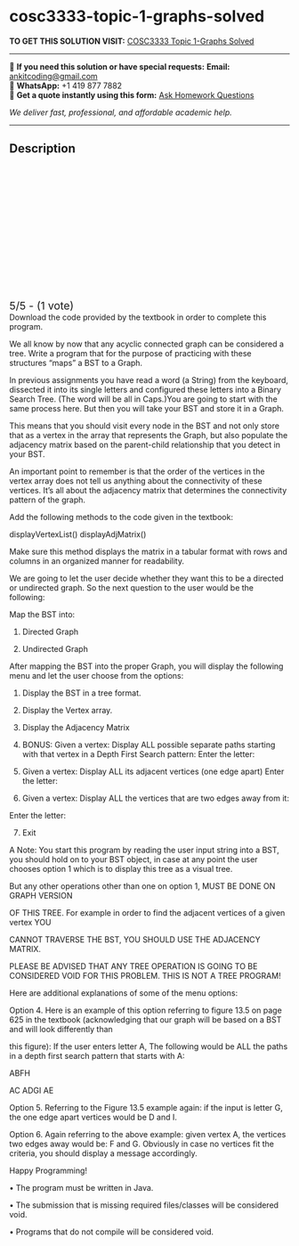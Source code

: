 # cosc3333-topic-1-graphs-solved
**TO GET THIS SOLUTION VISIT:** [COSC3333 Topic 1-Graphs Solved](https://www.ankitcodinghub.com/product/cosc3333-topic-graphs-solved/)


---

📩 **If you need this solution or have special requests:** **Email:** ankitcoding@gmail.com  
📱 **WhatsApp:** +1 419 877 7882  
📄 **Get a quote instantly using this form:** [Ask Homework Questions](https://www.ankitcodinghub.com/services/ask-homework-questions/)

*We deliver fast, professional, and affordable academic help.*

---

<h2>Description</h2>



<div class="kk-star-ratings kksr-auto kksr-align-center kksr-valign-top" data-payload="{&quot;align&quot;:&quot;center&quot;,&quot;id&quot;:&quot;113660&quot;,&quot;slug&quot;:&quot;default&quot;,&quot;valign&quot;:&quot;top&quot;,&quot;ignore&quot;:&quot;&quot;,&quot;reference&quot;:&quot;auto&quot;,&quot;class&quot;:&quot;&quot;,&quot;count&quot;:&quot;1&quot;,&quot;legendonly&quot;:&quot;&quot;,&quot;readonly&quot;:&quot;&quot;,&quot;score&quot;:&quot;5&quot;,&quot;starsonly&quot;:&quot;&quot;,&quot;best&quot;:&quot;5&quot;,&quot;gap&quot;:&quot;4&quot;,&quot;greet&quot;:&quot;Rate this product&quot;,&quot;legend&quot;:&quot;5\/5 - (1 vote)&quot;,&quot;size&quot;:&quot;24&quot;,&quot;title&quot;:&quot;COSC3333 Topic 1-Graphs Solved&quot;,&quot;width&quot;:&quot;138&quot;,&quot;_legend&quot;:&quot;{score}\/{best} - ({count} {votes})&quot;,&quot;font_factor&quot;:&quot;1.25&quot;}">

<div class="kksr-stars">

<div class="kksr-stars-inactive">
            <div class="kksr-star" data-star="1" style="padding-right: 4px">


<div class="kksr-icon" style="width: 24px; height: 24px;"></div>
        </div>
            <div class="kksr-star" data-star="2" style="padding-right: 4px">


<div class="kksr-icon" style="width: 24px; height: 24px;"></div>
        </div>
            <div class="kksr-star" data-star="3" style="padding-right: 4px">


<div class="kksr-icon" style="width: 24px; height: 24px;"></div>
        </div>
            <div class="kksr-star" data-star="4" style="padding-right: 4px">


<div class="kksr-icon" style="width: 24px; height: 24px;"></div>
        </div>
            <div class="kksr-star" data-star="5" style="padding-right: 4px">


<div class="kksr-icon" style="width: 24px; height: 24px;"></div>
        </div>
    </div>

<div class="kksr-stars-active" style="width: 138px;">
            <div class="kksr-star" style="padding-right: 4px">


<div class="kksr-icon" style="width: 24px; height: 24px;"></div>
        </div>
            <div class="kksr-star" style="padding-right: 4px">


<div class="kksr-icon" style="width: 24px; height: 24px;"></div>
        </div>
            <div class="kksr-star" style="padding-right: 4px">


<div class="kksr-icon" style="width: 24px; height: 24px;"></div>
        </div>
            <div class="kksr-star" style="padding-right: 4px">


<div class="kksr-icon" style="width: 24px; height: 24px;"></div>
        </div>
            <div class="kksr-star" style="padding-right: 4px">


<div class="kksr-icon" style="width: 24px; height: 24px;"></div>
        </div>
    </div>
</div>


<div class="kksr-legend" style="font-size: 19.2px;">
            5/5 - (1 vote)    </div>
    </div>
Download the code provided by the textbook in order to complete this program.

We all know by now that any acyclic connected graph can be considered a tree. Write a program that for the purpose of practicing with these structures “maps” a BST to a Graph.

In previous assignments you have read a word (a String) from the keyboard, dissected it into its single letters and configured these letters into a Binary Search Tree. (The word will be all in Caps.)You are going to start with the same process here. But then you will take your BST and store it in a Graph.

This means that you should visit every node in the BST and not only store that as a vertex in the array that represents the Graph, but also populate the adjacency matrix based on the parent-child relationship that you detect in your BST.

An important point to remember is that the order of the vertices in the vertex array does not tell us anything about the connectivity of these vertices. It’s all about the adjacency matrix that determines the connectivity pattern of the graph.

Add the following methods to the code given in the textbook:

displayVertexList() displayAdjMatrix()

Make sure this method displays the matrix in a tabular format with rows and columns in an organized manner for readability.

We are going to let the user decide whether they want this to be a directed or undirected graph. So the next question to the user would be the following:

Map the BST into:

1. Directed Graph

2. Undirected Graph

After mapping the BST into the proper Graph, you will display the following menu and let the user choose from the options:

1. Display the BST in a tree format.

2. Display the Vertex array.

3. Display the Adjacency Matrix

4. BONUS: Given a vertex: Display ALL possible separate paths starting with that vertex in a Depth First Search pattern: Enter the letter:

5. Given a vertex: Display ALL its adjacent vertices (one edge apart) Enter the letter:

6. Given a vertex: Display ALL the vertices that are two edges away from it:

Enter the letter:

7. Exit

A Note: You start this program by reading the user input string into a BST, you should hold on to your BST object, in case at any point the user chooses option 1 which is to display this tree as a visual tree.

But any other operations other than one on option 1, MUST BE DONE ON GRAPH VERSION

OF THIS TREE. For example in order to find the adjacent vertices of a given vertex YOU

CANNOT TRAVERSE THE BST, YOU SHOULD USE THE ADJACENCY MATRIX.

PLEASE BE ADVISED THAT ANY TREE OPERATION IS GOING TO BE CONSIDERED VOID FOR THIS PROBLEM. THIS IS NOT A TREE PROGRAM!

Here are additional explanations of some of the menu options:

Option 4. Here is an example of this option referring to figure 13.5 on page 625 in the textbook (acknowledging that our graph will be based on a BST and will look differently than

this figure): If the user enters letter A, The following would be ALL the paths in a depth first search pattern that starts with A:

ABFH

AC ADGI AE

Option 5. Referring to the Figure 13.5 example again: if the input is letter G, the one edge apart vertices would be D and I.

Option 6. Again referring to the above example: given vertex A, the vertices two edges away would be: F and G. Obviously in case no vertices fit the criteria, you should display a message accordingly.

Happy Programming!

• The program must be written in Java.

• The submission that is missing required files/classes will be considered void.

• Programs that do not compile will be considered void.
